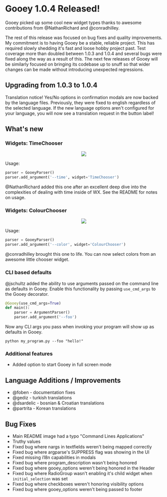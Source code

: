 # Gooey 1.0.4 Released!

Gooey picked up some cool new widget types thanks to awesome contributions from @NathanRichard and @conradhilley. 

The rest of this release was focused on bug fixes and quality improvements. My commitment is to having Gooey be a stable, reliable project. This has required slowly shedding it's fast and loose hobby project past. Test coverage more than doubled between 1.0.3 and 1.0.4 and several bugs were fixed along the way as a result of this. The next few releases of Gooey will be similarly focused on bringing its codebase up to snuff so that wider changes can be made without introducing unexpected regressions.  


## Upgrading from 1.0.3 to 1.0.4

Translation notice! Yes/No options in confirmation modals are now backed by the language files. Previously, they were fixed to english regardless of the selected language. If the new language options aren't configured for your language, you will now see a translation request in the button label! 


## What's new


### Widgets: TimeChooser

<p align="center">
    <img src="https://github.com/chriskiehl/GooeyImages/raw/images/docs/releases/1.0.4/time-chooser-demo.JPG">
</p>

Usage: 

```python
parser = GooeyParser()
parser.add_argument('--time', widget='TimeChooser')
``` 

@NathanRichard added this one after an excellent deep dive into the complexities of dealing with time inside of WX. See the README for notes on usage. 


### Widgets: ColourChooser

<p align="center">
    <img src="https://github.com/chriskiehl/GooeyImages/raw/images/docs/releases/1.0.4/color-chooser-demo.jpg">
</p>

Usage: 

```python
parser = GooeyParser()
parser.add_argument('--color', widget='ColourChooser')
``` 

@conradhilley brought this one to life. You can now select colors from an awesome little chooser widget.  


### CLI based defaults 

@jschultz added the ability to use arguments passed on the command line as defaults in Gooey.  Enable this functionality by passing `use_cmd_args` to the Gooey decorator. 

```python
@Gooey(use_cmd_args=True)
def main():
    parser = ArgumentParser()
    parser.add_argument('--foo')
```

Now any CLI args you pass when invoking your program will show up as defaults in Gooey. 

```
python my_program.py --foo "hello!" 
```

### Additional features

 - Added option to start Gooey in full screen mode


## Language Additions / Improvements

 * @foben - documentation fixes 
 * @gediz - turkish translations 
 * @dsardelic - bosnian & Croatian translations
 * @partrita - Korean translations 


## Bug Fixes 

 - Main README image had a typo "Command Lines Applications" 
 - Truthy values 
 - Fixed bug where nargs in textfields weren't being mapped correctly
 - Fixed bug where argparse's SUPPRESS flag was showing in the UI
 - Fixed missing i18n capabilities in modals
 - Fixed bug where program_description wasn't being honored
 - Fixed bug where gooey_options weren't being honored in the Header
 - Fixed bug where RadioGroup wasn't enabling it's child widget when `initial_selection` was set
 - Fixed bug where checkboxes weren't honoring visibility options
 - Fixed bug where gooey_options weren't being passed to footer 
    
 

